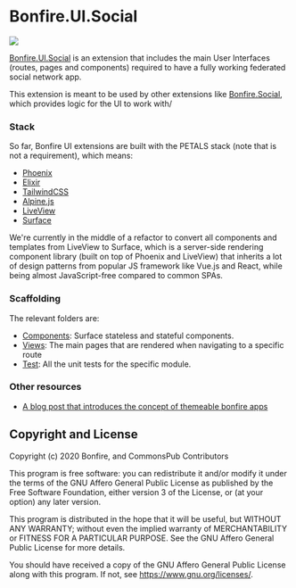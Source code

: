# Bonfire.UI.Social
![](https://i.imgur.com/XoQvDCW.png)

[Bonfire.UI.Social](http://bonfirenetworks.org/extensions/ui_social.html) is an extension that includes the main User Interfaces (routes, pages and components) required to have a fully working federated social network app.

This extension is meant to be used by other extensions like [Bonfire.Social](https://github.com/bonfire-networks/bonfire_social), which provides logic for the UI to work with/


### Stack

So far, Bonfire UI extensions are built with the PETALS stack (note that is not a requirement), which means:

- [Phoenix](https://www.phoenixframework.org/)
- [Elixir](https://elixir-lang.org/)
- [TailwindCSS](https://tailwindcss.com/)
- [Alpine.js](https://alpinejs.dev/)
- [LiveView](https://github.com/phoenixframework/phoenix_live_view#readme)
- [Surface](https://surface-ui.org/)

We're currently in the middle of a refactor to convert all components and templates from LiveView to Surface, which is a server-side rendering component library (built on top of Phoenix and LiveView) that inherits a lot of design patterns from popular JS framework like Vue.js and React, while being almost JavaScript-free compared to common SPAs.  

### Scaffolding
The relevant folders are:
- [Components](https://github.com/bonfire-networks/bonfire_ui_social/tree/main/lib/components): Surface stateless and stateful components.
- [Views](https://github.com/bonfire-networks/bonfire_ui_social/tree/main/lib/views): The main pages that are rendered when navigating to a specific route
- [Test](https://github.com/bonfire-networks/bonfire_ui_social/tree/main/test): All the unit tests for the specific module.

### Other resources
- [A blog post that introduces the concept of themeable bonfire apps](https://bonfirenetworks.org/posts/let_thousand_bonfires_bloom/)


## Copyright and License

Copyright (c) 2020 Bonfire, and CommonsPub Contributors

This program is free software: you can redistribute it and/or modify
it under the terms of the GNU Affero General Public License as
published by the Free Software Foundation, either version 3 of the
License, or (at your option) any later version.

This program is distributed in the hope that it will be useful, but
WITHOUT ANY WARRANTY; without even the implied warranty of
MERCHANTABILITY or FITNESS FOR A PARTICULAR PURPOSE.  See the GNU
Affero General Public License for more details.

You should have received a copy of the GNU Affero General Public
License along with this program.  If not, see <https://www.gnu.org/licenses/>.
